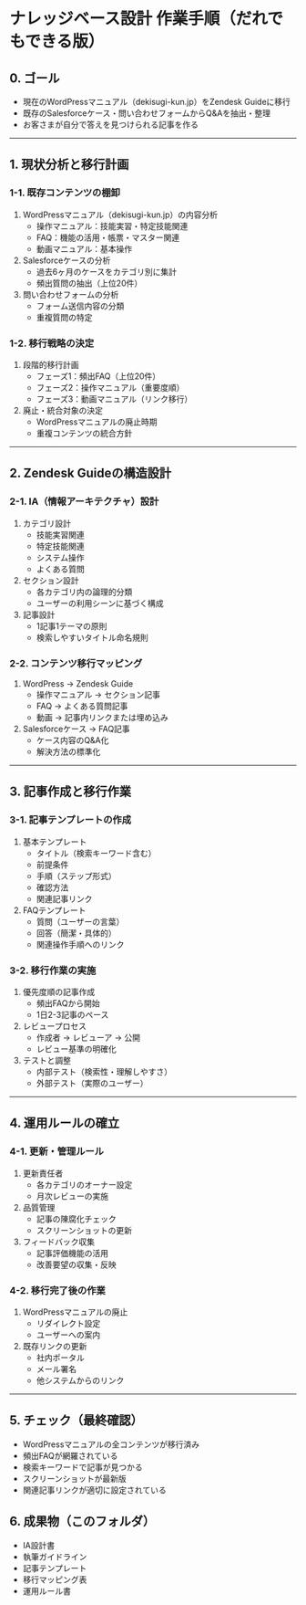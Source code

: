 ﻿# ナレッジベース設計 作業手順（だれでもできる版）

## 0. ゴール
- 現在のWordPressマニュアル（dekisugi-kun.jp）をZendesk Guideに移行
- 既存のSalesforceケース・問い合わせフォームからQ&Aを抽出・整理
- お客さまが自分で答えを見つけられる記事を作る

---

## 1. 現状分析と移行計画
### 1-1. 既存コンテンツの棚卸
1) WordPressマニュアル（dekisugi-kun.jp）の内容分析
   - 操作マニュアル：技能実習・特定技能関連
   - FAQ：機能の活用・帳票・マスター関連
   - 動画マニュアル：基本操作
2) Salesforceケースの分析
   - 過去6ヶ月のケースをカテゴリ別に集計
   - 頻出質問の抽出（上位20件）
3) 問い合わせフォームの分析
   - フォーム送信内容の分類
   - 重複質問の特定

### 1-2. 移行戦略の決定
1) 段階的移行計画
   - フェーズ1：頻出FAQ（上位20件）
   - フェーズ2：操作マニュアル（重要度順）
   - フェーズ3：動画マニュアル（リンク移行）
2) 廃止・統合対象の決定
   - WordPressマニュアルの廃止時期
   - 重複コンテンツの統合方針

---

## 2. Zendesk Guideの構造設計
### 2-1. IA（情報アーキテクチャ）設計
1) カテゴリ設計
   - 技能実習関連
   - 特定技能関連
   - システム操作
   - よくある質問
2) セクション設計
   - 各カテゴリ内の論理的分類
   - ユーザーの利用シーンに基づく構成
3) 記事設計
   - 1記事1テーマの原則
   - 検索しやすいタイトル命名規則

### 2-2. コンテンツ移行マッピング
1) WordPress → Zendesk Guide
   - 操作マニュアル → セクション記事
   - FAQ → よくある質問記事
   - 動画 → 記事内リンクまたは埋め込み
2) Salesforceケース → FAQ記事
   - ケース内容のQ&A化
   - 解決方法の標準化

---

## 3. 記事作成と移行作業
### 3-1. 記事テンプレートの作成
1) 基本テンプレート
   - タイトル（検索キーワード含む）
   - 前提条件
   - 手順（ステップ形式）
   - 確認方法
   - 関連記事リンク
2) FAQテンプレート
   - 質問（ユーザーの言葉）
   - 回答（簡潔・具体的）
   - 関連操作手順へのリンク

### 3-2. 移行作業の実施
1) 優先度順の記事作成
   - 頻出FAQから開始
   - 1日2-3記事のペース
2) レビュープロセス
   - 作成者 → レビューア → 公開
   - レビュー基準の明確化
3) テストと調整
   - 内部テスト（検索性・理解しやすさ）
   - 外部テスト（実際のユーザー）

---

## 4. 運用ルールの確立
### 4-1. 更新・管理ルール
1) 更新責任者
   - 各カテゴリのオーナー設定
   - 月次レビューの実施
2) 品質管理
   - 記事の陳腐化チェック
   - スクリーンショットの更新
3) フィードバック収集
   - 記事評価機能の活用
   - 改善要望の収集・反映

### 4-2. 移行完了後の作業
1) WordPressマニュアルの廃止
   - リダイレクト設定
   - ユーザーへの案内
2) 既存リンクの更新
   - 社内ポータル
   - メール署名
   - 他システムからのリンク

---

## 5. チェック（最終確認）
- WordPressマニュアルの全コンテンツが移行済み
- 頻出FAQが網羅されている
- 検索キーワードで記事が見つかる
- スクリーンショットが最新版
- 関連記事リンクが適切に設定されている

## 6. 成果物（このフォルダ）
- IA設計書
- 執筆ガイドライン
- 記事テンプレート
- 移行マッピング表
- 運用ルール書